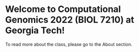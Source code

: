# Welcome to Computational Genomics 2022 (BIOL 7210) at Georgia Tech!

To read more about the class, please go to the About section.
